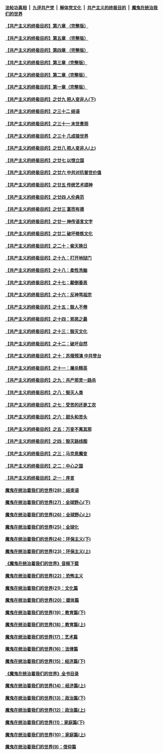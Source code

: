 

####  [法轮功真相](../../../../basic/blob/master/README.md?t=04140601) &nbsp;|&nbsp; [九评共产党](../../../../9ping.md/blob/master/README.md?t=04140601) &nbsp;|&nbsp; [解体党文化](../../../../jtdwh.md/blob/master/README.md?t=04140601)  &nbsp;|&nbsp; [共产主义的终极目的](../../../../gczydzjmd.md/blob/master/README.md?t=04140601) &nbsp;|&nbsp; [魔鬼在统治我们的世界](../../../../mgztzwmdsj.md/blob/master/README.md?t=04140601) 

#### [【共产主义的终极目的】第六章 （完整版）](../pages/nsc422/n11428913.md?t=04140601) 

#### [【共产主义的终极目的】第五章 （完整版）](../pages/nsc422/n11428912.md?t=04140601) 

#### [【共产主义的终极目的】第四章 （完整版）](../pages/nsc422/n11428907.md?t=04140601) 

#### [【共产主义的终极目的】第三章（完整版）](../pages/nsc422/n11428848.md?t=04140601) 

#### [【共产主义的终极目的】第二章（完整版）](../pages/nsc422/n11428831.md?t=04140601) 

#### [【共产主义的终极目的】第一章（完整版）](../pages/nsc422/n11417651.md?t=04140601) 

#### [【共产主义的终极目的】之廿九 把人变非人(下)](../pages/nsc422/n11344140.md?t=04140601) 

#### [【共产主义的终极目的】之三十二 结语](../pages/nsc422/n11360535.md?t=04140601) 

#### [【共产主义的终极目的】之三十一 末世景观](../pages/nsc422/n11351129.md?t=04140601) 

#### [【共产主义的终极目的】之三十 几成狼世界](../pages/nsc422/n11348280.md?t=04140601) 

#### [【共产主义的终极目的】之廿八 把人变非人(上)](../pages/nsc422/n11340492.md?t=04140601) 

#### [【共产主义的终极目的】之廿七 以恨立国](../pages/nsc422/n11336944.md?t=04140601) 

#### [【共产主义的终极目的】之廿六 中共对抗普世价值](../pages/nsc422/n11324785.md?t=04140601) 

#### [【共产主义的终极目的】之廿五 传统艺术颂神](../pages/nsc422/n11296396.md?t=04140601) 

#### [【共产主义的终极目的】之廿四 人伦典范](../pages/nsc422/n11296397.md?t=04140601) 

#### [【共产主义的终极目的】之廿三 富而有德](../pages/nsc422/n11283598.md?t=04140601) 

#### [【共产主义的终极目的】之廿一 神传语言文字](../pages/nsc422/n11263265.md?t=04140601) 

#### [【共产主义的终极目的】之廿二 破坏修炼文化](../pages/nsc422/n11245728.md?t=04140601) 

#### [【共产主义的终极目的】之二十：偷天换日](../pages/nsc422/n11238846.md?t=04140601) 

#### [【共产主义的终极目的】之十九：打开地狱门](../pages/nsc422/n11206376.md?t=04140601) 

#### [【共产主义的终极目的】之十八：柔性洗脑](../pages/nsc422/n11199994.md?t=04140601) 

#### [【共产主义的终极目的】之十七：颠倒善恶](../pages/nsc422/n11179782.md?t=04140601) 

#### [【共产主义的终极目的】之十六：反神骂祖宗](../pages/nsc422/n11166798.md?t=04140601) 

#### [【共产主义的终极目的】之十五：毁人不倦](../pages/nsc422/n11166792.md?t=04140601) 

#### [【共产主义的终极目的】之十四：邪恶之最](../pages/nsc422/n11150249.md?t=04140601) 

#### [【共产主义的终极目的】之十三：毁灭文化](../pages/nsc422/n11135227.md?t=04140601) 

#### [【共产主义的终极目的】之十二：破坏自然](../pages/nsc422/n11135214.md?t=04140601) 

#### [【共产主义的终极目的】之十：苏俄预演 中共登台](../pages/nsc422/n11118424.md?t=04140601) 

#### [【共产主义的终极目的】之十一：屠杀精英](../pages/nsc422/n11118442.md?t=04140601) 

#### [【共产主义的终极目的】之九：共产邪灵一路杀](../pages/nsc422/n11114139.md?t=04140601) 

#### [【共产主义的终极目的】之八：毁灭人类](../pages/nsc422/n11108503.md?t=04140601) 

#### [【共产主义的终极目的】之七：受苦的还是工农](../pages/nsc422/n11101809.md?t=04140601) 

#### [【共产主义的终极目的】之六：甜头和苦头](../pages/nsc422/n11096971.md?t=04140601) 

#### [【共产主义的终极目的】之五：万变不离其邪](../pages/nsc422/n11091285.md?t=04140601) 

#### [【共产主义的终极目的】之四：毁灭路线图](../pages/nsc422/n11086284.md?t=04140601) 

#### [【共产主义的终极目的】之三：马克思魔变](../pages/nsc422/n11061941.md?t=04140601) 

#### [【共产主义的终极目的】之二：中心之国](../pages/nsc422/n11047728.md?t=04140601) 

#### [【共产主义的终极目的】之一：序言](../pages/nsc422/n11086077.md?t=04140601) 

#### [魔鬼在统治着我们的世界(28)：结束语](../pages/nsc422/n10936246.md?t=04140601) 

#### [魔鬼在统治着我们的世界(27)：全球野心(下)](../pages/nsc422/n10928319.md?t=04140601) 

#### [魔鬼在统治着我们的世界(26)：全球野心(上)](../pages/nsc422/n10900318.md?t=04140601) 

#### [魔鬼在统治着我们的世界(25)：全球化](../pages/nsc422/n10788205.md?t=04140601) 

#### [魔鬼在统治着我们的世界(24)：环保主义(下)](../pages/nsc422/n10695307.md?t=04140601) 

#### [魔鬼在统治着我们的世界(23)：环保主义(上)](../pages/nsc422/n10688613.md?t=04140601) 

#### [《魔鬼在统治着我们的世界》音频下载](../pages/nsc422/n10635553.md?t=04140601) 

#### [魔鬼在统治着我们的世界(22)：恐怖主义](../pages/nsc422/n10614727.md?t=04140601) 

#### [魔鬼在统治着我们的世界(21)：文化篇](../pages/nsc422/n10597706.md?t=04140601) 

#### [魔鬼在统治着我们的世界(20)：媒体篇](../pages/nsc422/n10586579.md?t=04140601) 

#### [魔鬼在统治着我们的世界(19)：教育篇(下)](../pages/nsc422/n10564808.md?t=04140601) 

#### [魔鬼在统治着我们的世界(18)：教育篇(上)](../pages/nsc422/n10526970.md?t=04140601) 

#### [魔鬼在统治着我们的世界(17)：艺术篇](../pages/nsc422/n10499093.md?t=04140601) 

#### [魔鬼在统治着我们的世界(16)：法律篇](../pages/nsc422/n10485969.md?t=04140601) 

#### [魔鬼在统治着我们的世界(15)：经济篇(下)](../pages/nsc422/n10469975.md?t=04140601) 

#### [《魔鬼在统治着我们的世界》全书目录](../pages/nsc422/n10464261.md?t=04140601) 

#### [魔鬼在统治着我们的世界(14)：经济篇(上)](../pages/nsc422/n10457370.md?t=04140601) 

#### [魔鬼在统治着我们的世界(13)：政治篇(下)](../pages/nsc422/n10448270.md?t=04140601) 

#### [魔鬼在统治着我们的世界(12)：政治篇(上)](../pages/nsc422/n10444576.md?t=04140601) 

#### [魔鬼在统治着我们的世界(11)：家庭篇(下)](../pages/nsc422/n10440961.md?t=04140601) 

#### [魔鬼在统治着我们的世界(10)：家庭篇(上)](../pages/nsc422/n10435448.md?t=04140601) 

#### [魔鬼在统治着我们的世界(9)：信仰篇](../pages/nsc422/n10432159.md?t=04140601) 


